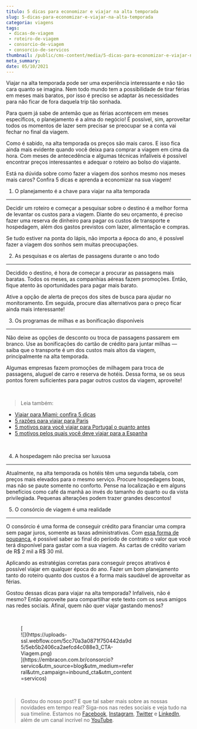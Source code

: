 ```yaml
---
titulo: 5 dicas para economizar e viajar na alta temporada
slug: 5-dicas-para-economizar-e-viajar-na-alta-temporada
categoria: viagens
tags:
 - dicas-de-viagem
 - roteiro-de-viagem
 - consorcio-de-viagem
 - consorcio-de-servicos
thumbnail: /public/cms-content/media/5-dicas-para-economizar-e-viajar-na-alta-temporada.jpg
meta_summary: 
date: 05/10/2021
---
```

Viajar na alta temporada pode ser uma experiência interessante e não tão cara quanto se imagina. Nem todo mundo tem a possibilidade de tirar férias em meses mais baratos, por isso é preciso se adaptar às necessidades para não ficar de fora daquela trip tão sonhada.

Para quem já sabe de antemão que as férias acontecem em meses específicos, o planejamento é a alma do negócio! É possível, sim, aproveitar todos os momentos de lazer sem precisar se preocupar se a conta vai fechar no final da viagem.

Como é sabido, na alta temporada os preços são mais caros. E isso fica ainda mais evidente quando você deixa para comprar a viagem em cima da hora. Com meses de antecedência e algumas técnicas infalíveis é possível encontrar preços interessantes e adequar o roteiro ao bolso do viajante.

Está na dúvida sobre como fazer a viagem dos sonhos mesmo nos meses mais caros? Confira 5 dicas e aprenda a economizar na sua viagem!

1. O planejamento é a chave para viajar na alta temporada
---------------------------------------------------------

Decidir um roteiro e começar a pesquisar sobre o destino é a melhor forma de levantar os custos para a viagem. Diante do seu orçamento, é preciso fazer uma reserva de dinheiro para pagar os custos de transporte e hospedagem, além dos gastos previstos com lazer, alimentação e compras.

Se tudo estiver na ponta do lápis, não importa a época do ano, é possível fazer a viagem dos sonhos sem muitas preocupações.

2. As pesquisas e os alertas de passagens durante o ano todo
------------------------------------------------------------

Decidido o destino, é hora de começar a procurar as passagens mais baratas. Todos os meses, as companhias aéreas fazem promoções. Então, fique atento às oportunidades para pagar mais barato.

Ative a opção de alerta de preços dos sites de busca para ajudar no monitoramento. Em seguida, procure dias alternativos para o preço ficar ainda mais interessante!

3. Os programas de milhas e as bonificação disponíveis
------------------------------------------------------

Não deixe as opções de desconto ou troca de passagens passarem em branco. Use as bonificações do cartão de crédito para juntar milhas — saiba que o transporte é um dos custos mais altos da viagem, principalmente na alta temporada.

Algumas empresas fazem promoções de milhagem para troca de passagens, aluguel de carro e reserva de hotéis. Dessa forma, se os seus pontos forem suficientes para pagar outros custos da viagem, aproveite!

‍

> Leia também:

- [Viajar para Miami: confira 5 dicas](https://www.embracon.com.br/blog/viajar-para-miami-confira-5-dicas)
- [5 razões para viajar para Paris](https://www.embracon.com.br/blog/5-razoes-para-viajar-para-paris)
- [5 motivos para você viajar para Portugal o quanto antes](https://www.embracon.com.br/blog/5-motivos-para-voce-viajar-para-portugal-o-quanto-antes)
- [5 motivos pelos quais você deve viajar para a Espanha](https://www.embracon.com.br/blog/5-motivos-pelos-quais-voce-deve-viajar-para-a-espanha)

‍

4. A hospedagem não precisa ser luxuosa
---------------------------------------

Atualmente, na alta temporada os hotéis têm uma segunda tabela, com preços mais elevados para o mesmo serviço. Procure hospedagens boas, mas não se paute somente no conforto. Pense na localização e em alguns benefícios como café da manhã ao invés do tamanho do quarto ou da vista privilegiada. Pequenas alterações podem trazer grandes descontos!

5. O consórcio de viagem é uma realidade
----------------------------------------

O consórcio é uma forma de conseguir crédito para financiar uma compra sem pagar juros, somente as taxas administrativas. Com [essa forma de poupança](https://www.embracon.com.br/blog/8-motivos-que-comprovam-que-consorcio-e-investimento), é possível saber ao final do período de contrato o valor que você terá disponível para gastar com a sua viagem. As cartas de crédito variam de R$ 2 mil a R$ 30 mil.

Aplicando as estratégias corretas para conseguir preços atrativos é possível viajar em qualquer época do ano. Fazer um bom planejamento tanto do roteiro quanto dos custos é a forma mais saudável de aproveitar as férias.

Gostou dessas dicas para viajar na alta temporada? Infalíveis, não é mesmo? Então aproveite para compartilhar este texto com os seus amigos nas redes sociais. Afinal, quem não quer viajar gastando menos?

‍

<figure class="w-richtext-figure-type-image w-richtext-align-center" style="max-width:310px">[<div>![](https://uploads-ssl.webflow.com/5cc70a3a0871f750442da9d5/5eb5b2406ca2aefcd4c088e3_CTA-Viagem.png)</div>](https://embracon.com.br/consorcio?servico&utm_source=blog&utm_medium=referral&utm_campaign=inbound_cta&utm_content=servicos)</figure>‍

> Gostou do nosso post? E que tal saber mais sobre as nossas novidades em tempo real? Siga-nos nas redes sociais e veja tudo na sua timeline. Estamos no [Facebook](https://www.facebook.com/embracon/), [Instagram](https://www.instagram.com/embraconoficial/), [Twitter](https://twitter.com/embracon) e [LinkedIn](https://www.linkedin.com/company/1018875/), além de um canal incrível no [YouTube](https://www.youtube.com/channel/UCL-Y0mv9zc73Iek48NLUBzQ).
